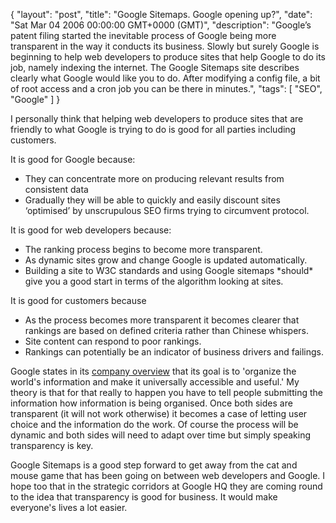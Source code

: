 {
  "layout": "post",
  "title": "Google Sitemaps. Google opening up?",
  "date": "Sat Mar 04 2006 00:00:00 GMT+0000 (GMT)",
  "description": "Google&rsquo;s patent filing started the inevitable process of Google being more transparent in the way it conducts its business. Slowly but surely Google is beginning to help web developers to produce sites that help Google to do its job, namely indexing the internet. The Google Sitemaps site describes clearly what Google would like you to do. After modifying a config file, a bit of root access and a cron job you can be there in minutes.",
  "tags": [
    "SEO",
    "Google"
  ]
}

I personally think that helping web developers to produce sites that are friendly to what Google is trying to do is good for all parties including customers.

It is good for Google because:

* They can concentrate more on producing relevant results from consistent data
* Gradually they will be able to quickly and easily discount sites ‘optimised’ by unscrupulous SEO firms trying to circumvent protocol.

It is good for web developers because:

* The ranking process begins to become more transparent.
* As dynamic sites grow and change Google is updated automatically.
* Building a site to W3C standards and using Google sitemaps \*should\* give you a good start in terms of the algorithm looking at sites.

It is good for customers because

* As the process becomes more transparent it becomes clearer that rankings are based on defined criteria rather than Chinese whispers.
* Site content can respond to poor rankings.
* Rankings can potentially be an indicator of business drivers and failings.

Google states in its [company overview][1] that its goal is to 'organize the world's information and make it universally accessible and useful.' My theory is that for that really to happen you have to tell people submitting the information how information is being organised. Once both sides are transparent (it will not work otherwise) it becomes a case of letting user choice and the information do the work. Of course the process will be dynamic and both sides will need to adapt over time but simply speaking transparency is key.

Google Sitemaps is a good step forward to get away from the cat and mouse game that has been going on between web developers and Google. I hope too that in the strategic corridors at Google HQ they are coming round to the idea that transparency is good for business. It would make everyone's lives a lot easier.

 [1]: http://www.google.co.uk/corporate/index.html
